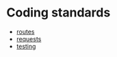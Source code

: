 Coding standards
=========================

- [routes](./docs/routes.md)
- [requests](./docs/requests.md)
- [testing](./docs/testing/README.md)
